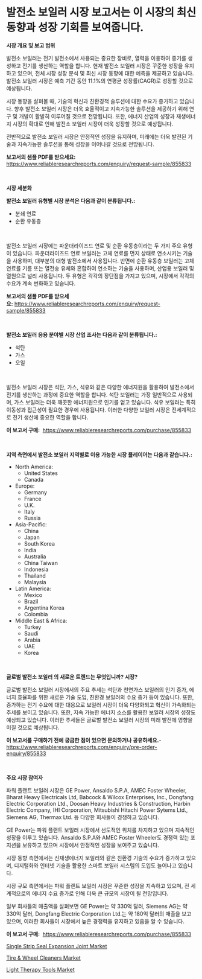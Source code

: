 <p><h1>발전소 보일러 시장 보고서는 이 시장의 최신 동향과 성장 기회를 보여줍니다.</h1></p><p><strong>시장 개요 및 보고 범위</strong></p>
<p><p>발전소 보일러는 전기 발전소에서 사용되는 중요한 장비로, 열력을 이용하여 증기를 생성하고 전기를 생산하는 역할을 합니다. 현재 발전소 보일러 시장은 꾸준한 성장을 유지하고 있으며, 전체 시장 성장 분석 및 최신 시장 동향에 대한 예측을 제공하고 있습니다. 발전소 보일러 시장은 예측 기간 동안 11.1%의 연평균 성장률(CAGR)로 성장할 것으로 예상됩니다.</p><p>시장 동향을 살펴볼 때, 기술의 혁신과 친환경적 솔루션에 대한 수요가 증가하고 있습니다. 향후 발전소 보일러 시장은 더욱 효율적이고 지속가능한 솔루션을 제공하기 위해 연구 및 개발이 활발히 이루어질 것으로 전망됩니다. 또한, 에너지 산업의 성장과 재생에너지 시장의 확대로 인해 발전소 보일러 시장이 더욱 성장할 것으로 예상됩니다.</p><p>전반적으로 발전소 보일러 시장은 안정적인 성장을 유지하며, 미래에는 더욱 발전된 기술과 지속가능한 솔루션을 통해 성장을 이어나갈 것으로 전망됩니다.</p></p>
<p><strong>보고서의 샘플 PDF를 받으세요:</strong> <a href="https://www.reliableresearchreports.com/enquiry/request-sample/855833">https://www.reliableresearchreports.com/enquiry/request-sample/855833</a></p>
<p>&nbsp;</p>
<p><strong>시장 세분화</strong></p>
<p><strong>발전소 보일러 유형별 시장 분석은 다음과 같이 분류됩니다.:</strong></p>
<p><ul><li>분쇄 연료</li><li>순환 유동층</li></ul></p>
<p>&nbsp;</p>
<p><p>발전소 보일러 시장에는 파운더라이즈드 연료 및 순환 유동층이라는 두 가지 주요 유형이 있습니다. 파운더라이즈드 연료 보일러는 고체 연료를 먼지 상태로 연소시키는 기술을 사용하며, 대부분의 대형 발전소에서 사용됩니다. 반면에 순환 유동층 보일러는 고체 연료를 기름 또는 열전송 유체와 혼합하여 연소하는 기술을 사용하며, 산업용 보일러 및 열원으로 널리 사용됩니다. 두 유형은 각각의 장단점을 가지고 있으며, 시장에서 각각의 수요가 계속 변화하고 있습니다.</p></p>
<p><strong>보고서의 샘플 PDF를 받으세요:</strong>&nbsp;<a href="https://www.reliableresearchreports.com/enquiry/request-sample/855833">https://www.reliableresearchreports.com/enquiry/request-sample/855833</a></p>
<p>&nbsp;</p>
<p><strong> 발전소 보일러 응용 분야별 시장 산업 조사는 다음과 같이 분류됩니다.:</strong></p>
<p><ul><li>석탄</li><li>가스</li><li>오일</li></ul></p>
<p>&nbsp;</p>
<p><p>발전소 보일러 시장은 석탄, 가스, 석유와 같은 다양한 에너지원을 활용하여 발전소에서 전기를 생산하는 과정에 중요한 역할을 합니다. 석탄 보일러는 가장 일반적으로 사용되며, 가스 보일러는 더욱 깨끗한 에너지원으로 인기를 얻고 있습니다. 석유 보일러는 특히 이동성과 접근성이 필요한 경우에 사용됩니다. 이러한 다양한 보일러 시장은 전세계적으로 전기 생산에 중요한 역할을 합니다.</p></p>
<p><strong>이 보고서 구매:</strong>&nbsp; <a href="https://www.reliableresearchreports.com/purchase/855833">https://www.reliableresearchreports.com/purchase/855833</a></p>
<p>&nbsp;</p>
<p><strong>지역 측면에서 발전소 보일러 지역별로 이용 가능한 시장 플레이어는 다음과 같습니다.:</strong></p>
<p><ul>
    <li>
        North America:
        <ul>
            <li>United States</li>
            <li>Canada</li>
        </ul>
    </li>
    <li>
        Europe:
        <ul>
            <li>Germany</li>
            <li>France</li>
            <li>U.K.</li>
            <li>Italy</li>
            <li>Russia</li>
        </ul>
    </li>
    <li>
        Asia-Pacific:
        <ul>
            <li>China</li>
            <li>Japan</li>
            <li>South Korea</li>
            <li>India</li>
            <li>Australia</li>
            <li>China Taiwan</li>
            <li>Indonesia</li>
            <li>Thailand</li>
            <li>Malaysia</li>
        </ul>
    </li>
    <li>
        Latin America:
        <ul>
            <li>Mexico</li>
            <li>Brazil</li>
            <li>Argentina Korea</li>
            <li>Colombia</li>
        </ul>
    </li>
    <li>
        Middle East & Africa:
        <ul>
            <li>Turkey</li>
            <li>Saudi</li>
            <li>Arabia</li>
            <li>UAE</li>
            <li>Korea</li>
        </ul>
    </li>
    </ul></p>
<p>&nbsp;</p>
<p><strong>글로벌 발전소 보일러 의 새로운 트렌드는 무엇입니까? 시장?</strong></p>
<p><p>글로벌 발전소 보일러 시장에서의 주요 추세는 석탄과 천연가스 보일러의 인기 증가, 에너지 효율화를 위한 새로운 기술 도입, 친환경 보일러의 수요 증가 등이 있습니다. 또한, 증가하는 전기 수요에 대한 대응으로 보일러 시장이 더욱 다양화되고 혁신이 가속화되는 추세를 보이고 있습니다. 또한, 지속 가능한 에너지 소스를 활용한 보일러 시장의 성장도 예상되고 있습니다. 이러한 추세들은 글로벌 발전소 보일러 시장의 미래 발전에 영향을 미칠 것으로 예상됩니다.</p></p>
<p><strong>이 보고서를 구매하기 전에 궁금한 점이 있으면 문의하거나 공유하세요.</strong>- <a href="https://www.reliableresearchreports.com/enquiry/pre-order-enquiry/855833">https://www.reliableresearchreports.com/enquiry/pre-order-enquiry/855833</a></p>
<p>&nbsp;</p>
<p><strong>주요 시장 참여자</strong></p>
<p><p>파워 플랜트 보일러 시장은 GE Power, Ansaldo S.P.A, AMEC Foster Wheeler, Bharat Heavy Electricals Ltd, Babcock & Wilcox Enterprises, Inc., Dongfang Electric Corporation Ltd., Doosan Heavy Industries & Construction, Harbin Electric Company, IHI Corporation, Mitsubishi Hitachi Power Sytems Ltd., Siemens AG, Thermax Ltd. 등 다양한 회사들이 경쟁하고 있습니다.</p><p>GE Power는 파워 플랜트 보일러 시장에서 선도적인 위치를 차지하고 있으며 지속적인 성장을 이루고 있습니다. Ansaldo S.P.A와 AMEC Foster Wheeler도 경쟁력 있는 포지션을 보유하고 있으며 시장에서 안정적인 성장을 보여주고 있습니다.</p><p>시장 동향 측면에서는 신재생에너지 보일러와 같은 친환경 기술의 수요가 증가하고 있으며, 디지털화와 인터넷 기술을 활용한 스마트 보일러 시스템의 도입도 늘어나고 있습니다.</p><p>시장 규모 측면에서는 파워 플랜트 보일러 시장은 꾸준한 성장을 지속하고 있으며, 전 세계적으로의 에너지 수요 증가로 인해 더욱 큰 규모의 시장이 될 전망입니다.</p><p>일부 회사들의 매출액을 살펴보면 GE Power는 약 330억 달러, Siemens AG는 약 330억 달러, Dongfang Electric Corporation Ltd.는 약 180억 달러의 매출을 보고 있으며, 이러한 회사들이 시장에서 높은 경쟁력을 유지하고 있음을 알 수 있습니다.</p></p>
<p><strong>이 보고서 구매:</strong>&nbsp;&nbsp;<a href="https://www.reliableresearchreports.com/purchase/855833">https://www.reliableresearchreports.com/purchase/855833</a></p>
<p><p><a href="https://github.com/peachesmcdowel1/Market-Research-Report-List-1/blob/main/single-strip-seal-expansion-joint-market.md">Single Strip Seal Expansion Joint Market</a></p><p><a href="https://military-diascia-e68.notion.site/Tire-Wheel-Cleaners-Market-Furnish-Information-about-Market-Size-Market-Share-Market-Dynamics-a-5c95ac7b856441c1b7c10e30fc3c15ea">Tire & Wheel Cleaners Market</a></p><p><a href="https://github.com/edytherolanlouisejk1miz0wig/Market-Research-Report-List-1/blob/main/light-therapy-tools-market.md">Light Therapy Tools Market</a></p></p>
